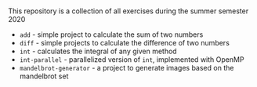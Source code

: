 # 

This repository is a collection of all exercises during the summer semester 2020

- `add` - simple project to calculate the sum of two numbers
- `diff` - simple projects to calculate the difference of two numbers
- `int` - calculates the integral of any given method
- `int-parallel` - parallelized version of `int`, implemented with OpenMP
- `mandelbrot-generator` - a project to generate images based on the mandelbrot set

